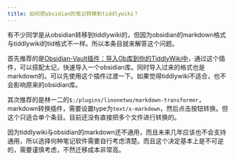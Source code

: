 ```yaml
---
title: 如何把obsidian的笔记转移到tiddlywiki？
---
```


有不少同学是从obsidian转移到tiddlywiki的，但因为obsidian的markdown格式与tiddlywiki的tid格式不一样。所以本条目就来解答这个问题。

首先推荐的是[Obsidian-Vault插件：导入Ob库到你的TiddlyWiki中](#Obsidian-Vault%E6%8F%92%E4%BB%B6%EF%BC%9A%E5%AF%BC%E5%85%A5Ob%E5%BA%93%E5%88%B0%E4%BD%A0%E7%9A%84TiddlyWiki%E4%B8%AD)，通过这个插件，可以搭配太记，快速导入一个obsidian库。同时导入过来的格式也是markdown的。可以先使用这个插件过渡一下。如果觉得tiddlywiki不适合，也不会影响原来的obsidian库。

其次推荐的是林一二的`$:/plugins/linonetwo/markdown-transformer`，markdown转换插件，需要设置type为`text/x-markdown`，然后点击按钮转换。但这个只适合单个条目。目前还没有直接把多个文件进行转换的。

因为tiddlywiki与obsidian的markdown还不通用，而且未来几年应该也不会支持通用，所以选择何种笔记软件需要自行考虑清楚。而且这个决定基本上是不可逆的，需要谨慎考虑，不然迁移成本非常高。